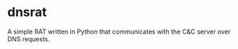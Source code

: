 # dnsrat
A simple RAT written in Python that communicates with the C&amp;C server over DNS requests.

